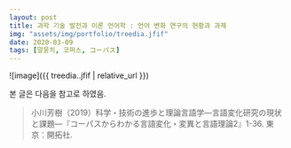 ```yaml
---
layout: post
title: 과학 기술 발전과 이론 언어학 : 언어 변화 연구의 현황과 과제
img: "assets/img/portfolio/treedia.jfif"
date: 2020-03-09
tags: [말뭉치, 코퍼스, コーパス]
---
```


![image]({{ treedia..jfif | relative_url }})

본 글은 다음을 참고로 하였음.

> 小川芳樹（2019）科学・技術の進歩と理論言語学―言語変化研究の現状と課題―『コーパスからわかる言語変化・変異と言語理論2』1-36. 東京：開拓社.

